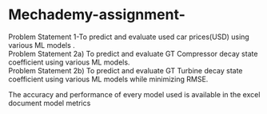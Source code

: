 # Mechademy-assignment-
Problem Statement 1-To predict and evaluate used car prices(USD) using various ML models .<br/>
Problem Statement 2a) To predict and evaluate  GT Compressor decay state coefficient using various ML models.<br/>
Problem Statement 2b) To predict and evaluate  GT Turbine decay state coefficient using various ML models while minimizing RMSE.<br/>

The accuracy and performance of every model used is available in the excel document model metrics
